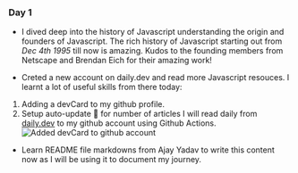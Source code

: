 ### Day 1
- I dived deep into the  history of Javascript understanding the origin and founders of Javascript. 
  The rich history of Javascript starting out from *Dec 4th 1995* till now is amazing.
  Kudos to the founding members from Netscape and Brendan Eich for their amazing work!

- Creted a new account on daily.dev and read more Javascript resouces. I learnt a lot of useful skills from there today:
1. Adding a devCard to my github profile.
2. Setup auto-update 🚀 for number of articles I will read daily from [daily.dev](https://daily.dev/) to my github account using Github Actions.
![Added devCard to github account]('../../devCard.png')

- Learn README file markdowns from Ajay Yadav to write this content now as I will be using it to document my journey.  